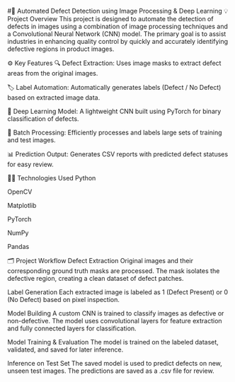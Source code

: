 #🧠 Automated Defect Detection using Image Processing & Deep Learning
💡 Project Overview
This project is designed to automate the detection of defects in images using a combination of image processing techniques and a Convolutional Neural Network (CNN) model. The primary goal is to assist industries in enhancing quality control by quickly and accurately identifying defective regions in product images.

⚙️ Key Features
🔍 Defect Extraction: Uses image masks to extract defect areas from the original images.

🏷️ Label Automation: Automatically generates labels (Defect / No Defect) based on extracted image data.

🤖 Deep Learning Model: A lightweight CNN built using PyTorch for binary classification of defects.

💾 Batch Processing: Efficiently processes and labels large sets of training and test images.

📊 Prediction Output: Generates CSV reports with predicted defect statuses for easy review.

🧑‍💻 Technologies Used
Python

OpenCV

Matplotlib

PyTorch

NumPy

Pandas

🗂️ Project Workflow
Defect Extraction
Original images and their corresponding ground truth masks are processed. The mask isolates the defective region, creating a clean dataset of defect patches.

Label Generation
Each extracted image is labeled as 1 (Defect Present) or 0 (No Defect) based on pixel inspection.

Model Building
A custom CNN is trained to classify images as defective or non-defective. The model uses convolutional layers for feature extraction and fully connected layers for classification.

Model Training & Evaluation
The model is trained on the labeled dataset, validated, and saved for later inference.

Inference on Test Set
The saved model is used to predict defects on new, unseen test images. The predictions are saved as a .csv file for review.

